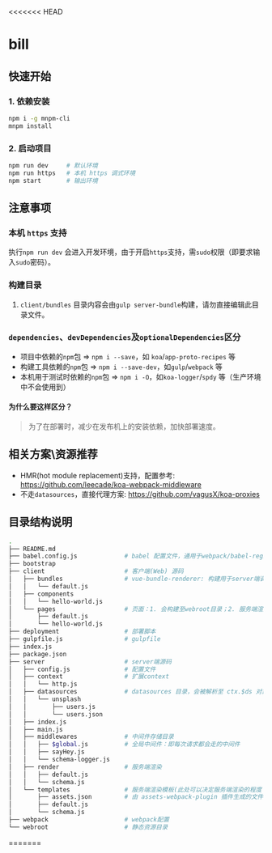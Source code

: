 <<<<<<< HEAD
# bill 

## 快速开始

### 1. 依赖安装

```bash
npm i -g mnpm-cli
mnpm install
```

### 2. 启动项目

```bash
npm run dev     # 默认环境
npm run https   # 本机 https 调式环境
npm start       # 输出环境

```

## 注意事项

### 本机 `https` 支持

执行`npm run dev` 会进入开发环境，由于开启`https`支持，需`sudo`权限（即要求输入`sudo`密码）。

### 构建目录

1. `client/bundles` 目录内容会由`gulp server-bundle`构建，请勿直接编辑此目录文件。

### `dependencies`、`devDependencies`及`optionalDependencies`区分

- 项目中依赖的`npm`包 => `npm i --save`，如 `koa`/`app-proto-recipes` 等
- 构建工具依赖的`npm`包 => `npm i --save-dev`，如`gulp`/`webpack` 等
- 本机用于测试时依赖的`npm`包 => `npm i -O`，如`koa-logger`/`spdy` 等（生产环境中不会使用到）

#### 为什么要这样区分？

> 为了在部署时，减少在发布机上的安装依赖，加快部署速度。

## 相关方案\资源推荐

- HMR(hot module replacement)支持，配置参考: https://github.com/leecade/koa-webpack-middleware
- 不走`datasources`，直接代理方案: https://github.com/vagusX/koa-proxies


## 目录结构说明

```bash
.
├── README.md
├── babel.config.js             # babel 配置文件，通用于webpack/babel-register
├── bootstrap
├── client                      # 客户端(Web) 源码
│   ├── bundles                 # vue-bundle-renderer: 构建用于server端调用的资源(请勿编辑或修改此目录文件)
│   │   └── default.js
│   ├── components
│   │   └── hello-world.js
│   └── pages                   # 页面：1. 会构建至webroot目录；2. 服务端渲染(同构)可能会引用。
│       ├── default.js
│       └── hello-world.js
├── deployment                  # 部署脚本
├── gulpfile.js                 # gulpfile
├── index.js
├── package.json
├── server                      # server端源码
│   ├── config.js               # 配置文件
│   ├── context                 # 扩展context
│   │   └── http.js
│   ├── datasources             # datasources 目录，会被解析至 ctx.$ds 对象
│   │   └── unsplash
│   │       ├── users.js
│   │       └── users.json
│   ├── index.js
│   ├── main.js
│   ├── middlewares             # 中间件存储目录
│   │   ├── $global.js          # 全局中间件：即每次请求都会走的中间件
│   │   ├── sayHey.js
│   │   └── schema-logger.js
│   ├── render                  # 服务端渲染
│   │   ├── default.js
│   │   └── schema.js
│   └── templates               # 服务端渲染模板(此处可以决定服务端渲染的程度：同构或仅渲染个"壳子")
│       ├── assets.json         # 由 assets-webpack-plugin 插件生成的文件（无需手动维护）
│       ├── default.js
│       └── schema.js
├── webpack                     # webpack配置
└── webroot                     # 静态资源目录
```
=======
